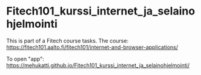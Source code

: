 # Fitech101_kurssi_internet_ja_selainohjelmointi
This is part of a Fitech course tasks. The course: https://fitech101.aalto.fi/fitech101/internet-and-browser-applications/

To open "app": https://mehukatti.github.io/Fitech101_kurssi_internet_ja_selainohjelmointi/

